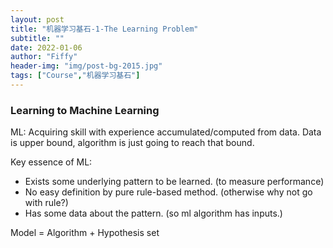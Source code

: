 ```yaml
---
layout: post
title: "机器学习基石-1-The Learning Problem"
subtitle: ""
date: 2022-01-06
author: "Fiffy"
header-img: "img/post-bg-2015.jpg"
tags: ["Course","机器学习基石"]
---
```


### Learning to Machine Learning

ML: Acquiring skill with experience accumulated/computed from data. Data is upper bound, algorithm is just going to reach that bound.

Key essence of ML:

- Exists some underlying pattern to be learned. (to measure performance)
- No easy definition by pure rule-based method. (otherwise why not go with rule?)
- Has some data about the pattern. (so ml algorithm has inputs.)

Model = Algorithm + Hypothesis set

